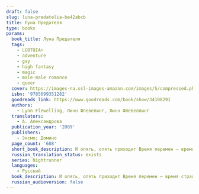 ```yaml
---
draft: false
slug: luna-predatelia-be42abcb
title: Луна Предателя
type: books
params:
  book_title: Луна Предателя
  tags:
    - LGBTQIA+
    - adventure
    - gay
    - high fantasy
    - magic
    - male-male romance
    - queer
  cover: https://images-na.ssl-images-amazon.com/images/S/compressed.photo.goodreads.com/books/1486139033i/34108291.jpg
  isbn: '9785699351282'
  goodreads_link: https://www.goodreads.com/book/show/34108291
  authors:
    - Lynn Flewelling, Линн Флевелинг, Линн Флевеллинг
  translators:
    - А. Александрова
  publication_year: '2009'
  publishers:
    - Эксмо; Домино
  page_count: '688'
  short_book_description: И опять, опять приходит Время перемен — время страшных перемен. Воины земель Пленимара тянут хищные когти к плодородным землям вдоль Золотого пути.
  russian_translation_status: exists
  series: Nightrunner
  languages:
    - Русский
  book_description: И опять, опять приходит Время перемен — время страшных перемен. Воины земель Пленимара тянут хищные когти к плодородным землям вдоль Золотого пути. Нет, кажется, конца войне; и нет, похоже, силы, способной победить Зло, чёрной тенью окутавшее мир, во лжи, предательстве и убийстве черпающее могущество. И, значит, вновь настала нужда в искусстве непобедимого воителя Серегила и его неразлучного друга — юного Алека, — в искусстве сражаться с Мраком, непобедимым силою оружия, в искусстве нанести удар в самое сердце предвечного Зла...
  russian_audioversion: false
---
```



